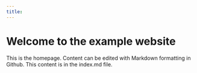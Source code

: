 ```yaml
---
title: 
---
```

# Welcome to the example website

This is the homepage. Content can be edited with Markdown formatting in Github. This content is in the index.md file.
